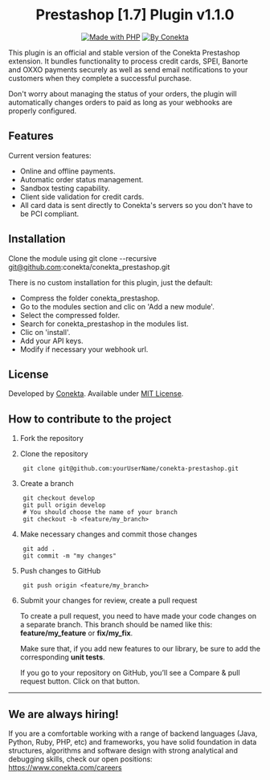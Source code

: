 <div align="center">

Prestashop [1.7] Plugin v1.1.0
=======================

[![Made with PHP](https://img.shields.io/badge/made%20with-php-red.svg?style=for-the-badge&colorA=ED4040&colorB=C12C2D)](http://php.net) [![By Conekta](https://img.shields.io/badge/by-conekta-red.svg?style=for-the-badge&colorA=ee6130&colorB=00a4ac)](https://conekta.com)
</div>

This plugin is an official and stable version of the Conekta Prestashop extension. It bundles functionality to process credit cards, SPEI, Banorte and OXXO payments securely as well as send email notifications to your customers when they complete a successful purchase.

Don't worry about managing the status of your orders, the plugin will automatically changes orders to paid as long as your webhooks are properly configured.

Features
--------
Current version features:

* Online and offline payments.
* Automatic order status management.
* Sandbox testing capability.
* Client side validation for credit cards.
* All card data is sent directly to Conekta's servers so you don't have to be PCI compliant.

Installation
-----------

  Clone the module using git clone --recursive git@github.com:conekta/conekta_prestashop.git

There is no custom installation for this plugin, just the default:

  * Compress the folder conekta_prestashop.
  * Go to the modules section and clic on 'Add a new module'.
  * Select the compressed folder.
  * Search for conekta_prestashop in the modules list.
  * Clic on 'install'.
  * Add your API keys.
  * Modify if necessary your webhook url.

License
-------
Developed by [Conekta](https://www.conekta.io). Available under [MIT License](LICENSE).

## How to contribute to the project

1. Fork the repository
 
2. Clone the repository
```
    git clone git@github.com:yourUserName/conekta-prestashop.git
```
3. Create a branch
```
    git checkout develop
    git pull origin develop
    # You should choose the name of your branch
    git checkout -b <feature/my_branch>
```    
4. Make necessary changes and commit those changes
```
    git add .
    git commit -m "my changes"
```
5. Push changes to GitHub
```
    git push origin <feature/my_branch>
```
6. Submit your changes for review, create a pull request

   To create a pull request, you need to have made your code changes on a separate branch. This branch should be named like this: **feature/my_feature** or **fix/my_fix**.

   Make sure that, if you add new features to our library, be sure to add the corresponding **unit tests**.

   If you go to your repository on GitHub, you’ll see a Compare & pull request button. Click on that button.

***

## We are always hiring!

If you are a comfortable working with a range of backend languages (Java, Python, Ruby, PHP, etc) and frameworks, you have solid foundation in data structures, algorithms and software design with strong analytical and debugging skills, check our open positions: https://www.conekta.com/careers
